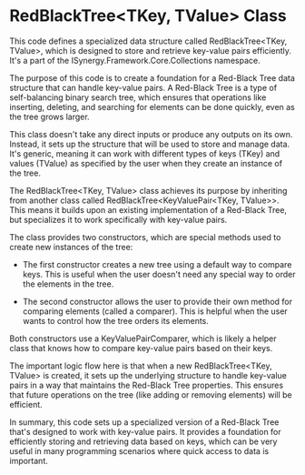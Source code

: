 # RedBlackTree<TKey, TValue> Class

This code defines a specialized data structure called RedBlackTree<TKey, TValue>, which is designed to store and retrieve key-value pairs efficiently. It's a part of the ISynergy.Framework.Core.Collections namespace.

The purpose of this code is to create a foundation for a Red-Black Tree data structure that can handle key-value pairs. A Red-Black Tree is a type of self-balancing binary search tree, which ensures that operations like inserting, deleting, and searching for elements can be done quickly, even as the tree grows larger.

This class doesn't take any direct inputs or produce any outputs on its own. Instead, it sets up the structure that will be used to store and manage data. It's generic, meaning it can work with different types of keys (TKey) and values (TValue) as specified by the user when they create an instance of the tree.

The RedBlackTree<TKey, TValue> class achieves its purpose by inheriting from another class called RedBlackTree<KeyValuePair<TKey, TValue>>. This means it builds upon an existing implementation of a Red-Black Tree, but specializes it to work specifically with key-value pairs.

The class provides two constructors, which are special methods used to create new instances of the tree:

- The first constructor creates a new tree using a default way to compare keys. This is useful when the user doesn't need any special way to order the elements in the tree.

- The second constructor allows the user to provide their own method for comparing elements (called a comparer). This is helpful when the user wants to control how the tree orders its elements.

Both constructors use a KeyValuePairComparer, which is likely a helper class that knows how to compare key-value pairs based on their keys.

The important logic flow here is that when a new RedBlackTree<TKey, TValue> is created, it sets up the underlying structure to handle key-value pairs in a way that maintains the Red-Black Tree properties. This ensures that future operations on the tree (like adding or removing elements) will be efficient.

In summary, this code sets up a specialized version of a Red-Black Tree that's designed to work with key-value pairs. It provides a foundation for efficiently storing and retrieving data based on keys, which can be very useful in many programming scenarios where quick access to data is important.
